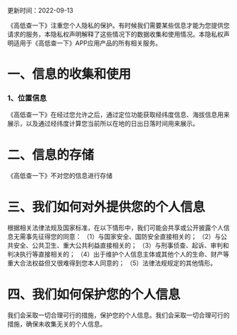 更新时间：2022-09-13

《高低查一下》注重您个人隐私的保护。有时候我们需要某些信息才能为您提供您请求的服务，本隐私权声明解释了这些情况下的数据收集和使用情况。本隐私权声明适用于《高低查一下》APP应用产品的所有相关服务。
# 一、信息的收集和使用

### 1、位置信息

 《高低查一下》在经过您允许之后，通过定位功能获取经纬度信息、海拔信息用来展示，以及通过经纬度计算您当前所以在地的日出日落时间用来展示。


# 二、信息的存储
《高低查一下》不对您的信息进行存储
# 三、我们如何对外提供您的个人信息
根据相关法律法规及国家标准，在以下情形中，我们可能会共享或公开披露个人信息无需事先征得您的同意：
（1）与国家安全、国防安全直接相关的；
（2）与公共安全、公共卫生、重大公共利益直接相关的；
（3）与刑事侦查、起诉、审判和判决执行等直接相关的；
（4）出于维护个人信息主体或其他个人的生命、财产等重大合法权益但又很难得到您本人同意的；
（5）法律法规规定的其他情形。
# 四、我们如何保护您的个人信息
我们会采取一切合理可行的措施，保护您的个人信息。我们会采取一切合理可行的措施，确保未收集无关的个人信息。


 
